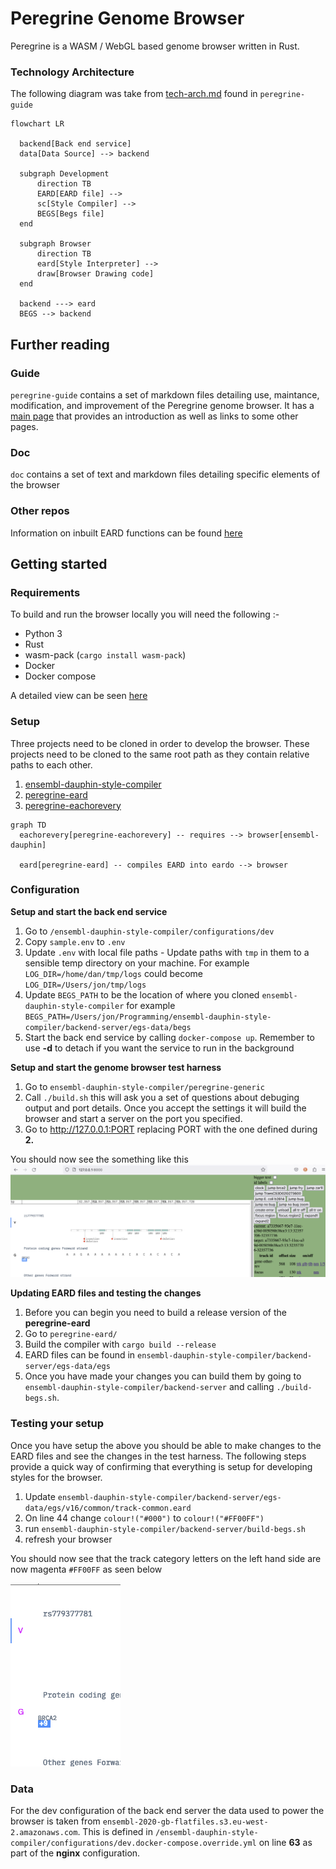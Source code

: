 # Peregrine Genome Browser

Peregrine is a WASM / WebGL based genome browser written in Rust. 

### Technology Architecture

The following diagram was take from [tech-arch.md](peregrine-guide/tech-arch.md) found in `peregrine-guide`

```mermaid
flowchart LR

  backend[Back end service]
  data[Data Source] --> backend
  
  subgraph Development
      direction TB
      EARD[EARD file] -->
      sc[Style Compiler] -->
      BEGS[Begs file]
  end
  
  subgraph Browser
      direction TB
      eard[Style Interpreter] --> 
      draw[Browser Drawing code]
  end
  
  backend ---> eard
  BEGS --> backend
```

## Further reading

### Guide

`peregrine-guide` contains a set of markdown files detailing use, maintance, modification, and improvement of the Peregrine genome browser. It has a [main page](peregrin-guide/main.md) that provides an introduction as well as links to some other pages. 

###  Doc

`doc` contains a set of text and markdown files detailing specific elements of the browser

### Other repos

Information on inbuilt EARD functions can be found [here](https://github.com/Ensembl/peregrine-eard/blob/main/docs/library-ref-source.txt)

## Getting started 

### Requirements

To build and run the browser locally you will need the following :- 

- Python 3
- Rust
- wasm-pack (`cargo install wasm-pack`)
- Docker
- Docker compose

A detailed view can be seen [here](peregrine-guide/developer-requirements.md)

### Setup

Three projects need to be cloned in order to develop the browser. These projects need to be cloned to the same root path as they contain relative paths to each other.

1. [ensembl-dauphin-style-compiler](https://github.com/Ensembl/ensembl-dauphin-style-compiler)
2. [peregrine-eard](https://github.com/Ensembl/peregrine-eard/)
3. [peregrine-eachorevery](https://github.com/Ensembl/peregrine-eachorevery)

```mermaid
graph TD
  eachorevery[peregrine-eachorevery] -- requires --> browser[ensembl-dauphin] 
  
  eard[peregrine-eard] -- compiles EARD into eardo --> browser
```
 
### Configuration

**Setup and start the back end service**

1. Go to `/ensembl-dauphin-style-compiler/configurations/dev`
2. Copy `sample.env` to `.env`
3. Update `.env` with local file paths - Update paths with `tmp` in them to a sensible temp directory on your machine. For example `LOG_DIR=/home/dan/tmp/logs` could become `LOG_DIR=/Users/jon/tmp/logs`
4. Update `BEGS_PATH` to be the location of where you cloned `ensembl-dauphin-style-compiler` for example `BEGS_PATH=/Users/jon/Programming/ensembl-dauphin-style-compiler/backend-server/egs-data/begs`
5. Start the back end service by calling `docker-compose up`. Remember to use **-d** to detach if you want the service to run in the background

**Setup and start the genome browser test harness** 

1. Go to `ensembl-dauphin-style-compiler/peregrine-generic`
2. Call `./build.sh` this will ask you a set of questions about debuging output and port details. Once you accept the settings it will build the browser and start a server on the port you specified.
3. Go to http://127.0.0.1:PORT replacing PORT with the one defined during **2.** 

You should now see the something like this 
![Image not found: docs/images/browser-screenshot.png](doc/images/browser-screenshot.png "Image not found: docs/images/browser-screenshot.png")


**Updating EARD files and testing the changes**

1. Before you can begin you need to build a release version of the **peregrine-eard**
2. Go to `peregrine-eard/`
3. Build the compiler with  `cargo build --release`
4. EARD files can be found in `ensembl-dauphin-style-compiler/backend-server/egs-data/egs`
5. Once you have made your changes you can build them by going to `ensembl-dauphin-style-compiler/backend-server` and calling `./build-begs.sh`.

### Testing your setup

Once you have setup the above you should be able to make changes to the EARD files and see the changes in the test harness. The following steps provide a quick way of confirming that everything is setup for developing styles for the browser.

1. Update `ensembl-dauphin-style-compiler/backend-server/egs-data/egs/v16/common/track-common.eard`
2. On line 44 change `colour!("#000")` to `colour!("#FF00FF")`
3. run `ensembl-dauphin-style-compiler/backend-server/build-begs.sh`
4. refresh your browser

You should now see that the track category letters on the left hand side are now magenta `#FF00FF` as seen below

![Track category letter colour change](doc/images/track-cat-change.png)


### Data

For the dev configuration of the back end server the data used to power the browser is taken from `ensembl-2020-gb-flatfiles.s3.eu-west-2.amazonaws.com`. This is defined in `/ensembl-dauphin-style-compiler/configurations/dev.docker-compose.override.yml` on line **63** as part of the **nginx** configuration.
